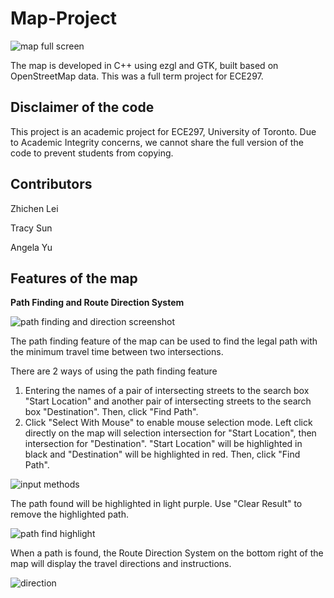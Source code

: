 # Map-Project
![map full screen](https://user-images.githubusercontent.com/109006994/193184076-7a29cbc1-7d50-448c-bd2e-cda07f008785.png)

The map is developed in C++ using ezgl and GTK, built based on OpenStreetMap data. This was a full term project for ECE297. 

## Disclaimer of the code

This project is an academic project for ECE297, University of Toronto. Due to Academic Integrity concerns, we cannot share the full version of the code to prevent students from copying.

## Contributors
Zhichen Lei

Tracy Sun

Angela Yu

## Features of the map

**Path Finding and Route Direction System**

![path finding and direction screenshot](https://user-images.githubusercontent.com/109006994/193185113-7f9417a5-4546-45e1-b837-dc23156bd57f.png)

The path finding feature of the map can be used to find the legal path with the minimum travel time between two intersections. 

There are 2 ways of using the path finding feature
1. Entering the names of a pair of intersecting streets to the search box "Start Location" and another pair of intersecting streets to the search box "Destination". Then, click "Find Path". 
2. Click "Select With Mouse" to enable mouse selection mode. Left click directly on the map will selection intersection for "Start Location", then intersection for "Destination". "Start Location" will be highlighted in black and "Destination" will be highlighted in red. Then, click "Find Path".

![input methods](https://user-images.githubusercontent.com/109006994/193187090-a0ca24f9-4ec2-470c-ac3d-09f5ea623997.png)

The path found will be highlighted in light purple. Use "Clear Result" to remove the highlighted path.

![path find highlight](https://user-images.githubusercontent.com/109006994/193189139-70a5af30-e34d-4d4b-ae85-0964b48ca199.png)

When a path is found, the Route Direction System on the bottom right of the map will display the travel directions and instructions. 

![direction](https://user-images.githubusercontent.com/109006994/193185500-dcbad71f-681c-40a5-aeea-391e3d88bf4f.png)

